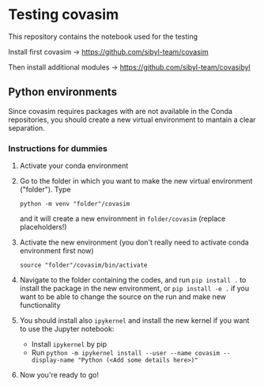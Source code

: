# Testing covasim 

This repository contains the notebook used for the testing

Install first covasim -> https://github.com/sibyl-team/covasim

Then install additional modules -> https://github.com/sibyl-team/covasibyl

## Python environments

Since covasim requires packages with are not available in the Conda repositories,
you should create a new virtual environment to mantain a clear separation.

### Instructions for dummies

1. Activate your conda environment

2. Go to the folder in which you want to make the new virtual environment ("folder"). Type 
    ```
    python -m venv "folder"/covasim
    ```
    and it will create a new environment in `folder/covasim` (replace placeholders!)

3. Activate the new environment (you don't really need to activate conda environment first now)
    ```
    source "folder"/covasim/bin/activate
    ```
4. Navigate to the folder containing the codes, and run `pip install .` to install the package in the new environment,
or `pip install -e .` if you want to be able to change the source on the run and make new functionality

5. You should install also `ipykernel` and install the new kernel if you want to use the Jupyter notebook:
    - Install `ipykernel` by pip
    - Run `python -m ipykernel install --user --name covasim --display-name "Python (<Add some details here>)"`

6. Now you're ready to go!
